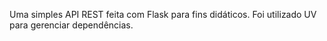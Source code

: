 Uma simples API REST feita com Flask para fins didáticos.
Foi utilizado UV para gerenciar dependências.